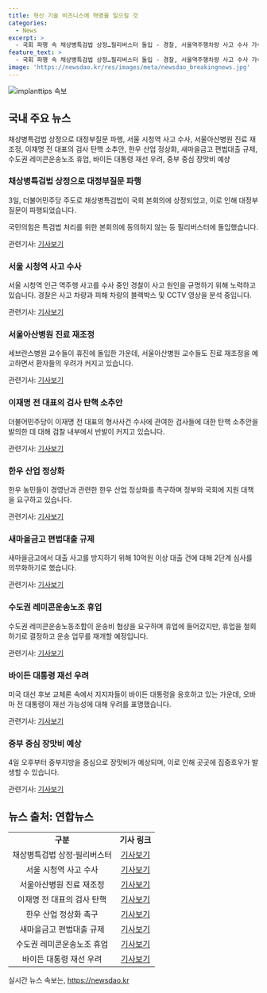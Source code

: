 ```yaml
---
title: 혁신 기술 비즈니스에 혁명을 일으킬 것
categories:
  - News
excerpt: >
  - 국회 파행 속 채상병특검법 상정…필리버스터 돌입 - 경찰, 서울역주행차량 사고 수사 가속…CCTV 영상 확보 - 서울아산병원 교수들, 진료 감소 및 재조정 예고 - 이재명 검사 탄핵 소추안에 반발 확산…법치 무너지고 야만적 사태 우려 - 한우 농민, 국회 집회로 한우 산업 정상화 촉구 - 새마을금고, 10억원 이상 대출에 2단계 심사 의무화 - 레미콘운송노조, 운송비 협상 후 휴업 철회…운송 재개 - 오바마 전 대통령, 바이든 대선 재선 가능성에 우려 표 EXP - 중부 중심 장맛비 예상…전국에 집중호우 예상
feature_text: >
  - 국회 파행 속 채상병특검법 상정…필리버스터 돌입 - 경찰, 서울역주행차량 사고 수사 가속…CCTV 영상 확보 - 서울아산병원 교수들, 진료 감소 및 재조정 예고 - 이재명 검사 탄핵 소추안에 반발 확산…법치 무너지고 야만적 사태 우려 - 한우 농민, 국회 집회로 한우 산업 정상화 촉구 - 새마을금고, 10억원 이상 대출에 2단계 심사 의무화 - 레미콘운송노조, 운송비 협상 후 휴업 철회…운송 재개 - 오바마 전 대통령, 바이든 대선 재선 가능성에 우려 표 EXP - 중부 중심 장맛비 예상…전국에 집중호우 예상
image: 'https://newsdao.kr/res/images/meta/newsdao_breakingnews.jpg'
---
```


<p><img src="https://newsdao.kr/res/images/meta/newsdao_breakingnews.jpg" alt="implanttips 속보" /></p>

<h2 data-ke-size="size26">국내 주요 뉴스</h2>

<p data-ke-size="size16">채상병특검법 상정으로 대정부질문 파행, 서울 시청역 사고 수사, 서울아산병원 진료 재조정, 이재명 전 대표의 검사 탄핵 소추안, 한우 산업 정상화, 새마을금고 편법대출 규제, 수도권 레미콘운송노조 휴업, 바이든 대통령 재선 우려, 중부 중심 장맛비 예상</p>

<h3>채상병특검법 상정으로 대정부질문 파행</h3>

<p data-ke-size="size16">3일, 더불어민주당 주도로 채상병특검법이 국회 본회의에 상정되었고, 이로 인해 대정부질문이 파행되었습니다.</p>

<p data-ke-size="size16">국민의힘은 특검법 처리를 위한 본회의에 동의하지 않는 등 필리버스터에 돌입했습니다.</p>

<p>관련기사: <a href="https://www.yna.co.kr/view/AKR20240703119200001">기사보기</a></p>

<h3>서울 시청역 사고 수사</h3>

<p data-ke-size="size16">서울 시청역 인근 역주행 사고를 수사 중인 경찰이 사고 원인을 규명하기 위해 노력하고 있습니다. 경찰은 사고 차량과 피해 차량의 블랙박스 및 CCTV 영상을 분석 중입니다.</p>

<p>관련기사: <a href="https://www.yna.co.kr/view/AKR20240703084951004">기사보기</a></p>

<h3>서울아산병원 진료 재조정</h3>

<p data-ke-size="size16">세브란스병원 교수들이 휴진에 돌입한 가운데, 서울아산병원 교수들도 진료 재조정을 예고하면서 환자들의 우려가 커지고 있습니다.</p>

<p>관련기사: <a href="https://www.yna.co.kr/view/AKR20240703125300530">기사보기</a></p>

<h3>이재명 전 대표의 검사 탄핵 소추안</h3>

<p data-ke-size="size16">더불어민주당이 이재명 전 대표의 형사사건 수사에 관여한 검사들에 대한 탄핵 소추안을 발의한 데 대해 검찰 내부에서 반발이 커지고 있습니다.</p>

<p>관련기사: <a href="https://www.yna.co.kr/view/AKR20240703094500004">기사보기</a></p>

<h3>한우 산업 정상화</h3>

<p data-ke-size="size16">한우 농민들이 경영난과 관련한 한우 산업 정상화를 촉구하며 정부와 국회에 지원 대책을 요구하고 있습니다.</p>

<p>관련기사: <a href="https://www.yna.co.kr/view/AKR20240703129000030">기사보기</a></p>

<h3>새마을금고 편법대출 규제</h3>

<p data-ke-size="size16">새마을금고에서 대출 사고를 방지하기 위해 10억원 이상 대출 건에 대해 2단계 심사를 의무화하기로 했습니다.</p>

<p>관련기사: <a href="https://www.yna.co.kr/view/AKR20240703119800530">기사보기</a></p>

<h3>수도권 레미콘운송노조 휴업</h3>

<p data-ke-size="size16">수도권 레미콘운송노동조합이 운송비 협상을 요구하며 휴업에 들어갔지만, 휴업을 철회하기로 결정하고 운송 업무를 재개할 예정입니다.</p>

<p>관련기사: <a href="https://www.yna.co.kr/view/AKR20240703135000003">기사보기</a></p>

<h3>바이든 대통령 재선 우려</h3>

<p data-ke-size="size16">미국 대선 후보 교체론 속에서 지지자들이 바이든 대통령을 옹호하고 있는 가운데, 오바마 전 대통령이 재선 가능성에 대해 우려를 표명했습니다.</p>

<p>관련기사: <a href="https://www.yna.co.kr/view/AKR20240703116300009">기사보기</a></p>

<h3>중부 중심 장맛비 예상</h3>

<p data-ke-size="size16">4일 오후부터 중부지방을 중심으로 장맛비가 예상되며, 이로 인해 곳곳에 집중호우가 발생할 수 있습니다.</p>

<p>관련기사: <a href="https://www.yna.co.kr/view/AKR20240703141600530">기사보기</a></p>

<h2 data-ke-size="size26">뉴스 출처: 연합뉴스</h2>

<table>
  <tbody>
    <tr>
      <td style="text-align: center; height: 17px;"><b>구분</b></td>
      <td style="text-align: center; height: 17px;"><b>기사 링크</b></td>
    </tr>
    <tr>
      <td style="text-align: center; height: 17px;">채상병특검법 상정·필리버스터</td>
      <td style="text-align: center; height: 17px;"><a href="https://www.yna.co.kr/view/AKR20240703119200001">기사보기</a></td>
    </tr>
    <tr>
      <td style="text-align: center; height: 17px;">서울 시청역 사고 수사</td>
      <td style="text-align: center; height: 17px;"><a href="https://www.yna.co.kr/view/AKR20240703084951004">기사보기</a></td>
    </tr>
    <tr>
      <td style="text-align: center; height: 17px;">서울아산병원 진료 재조정</td>
      <td style="text-align: center; height: 17px;"><a href="https://www.yna.co.kr/view/AKR20240703125300530">기사보기</a></td>
    </tr>
    <tr>
      <td style="text-align: center; height: 17px;">이재명 전 대표의 검사 탄핵</td>
      <td style="text-align: center; height: 17px;"><a href="https://www.yna.co.kr/view/AKR20240703094500004">기사보기</a></td>
    </tr>
    <tr>
      <td style="text-align: center; height: 17px;">한우 산업 정상화 촉구</td>
      <td style="text-align: center; height: 17px;"><a href="https://www.yna.co.kr/view/AKR20240703129000030">기사보기</a></td>
    </tr>
    <tr>
      <td style="text-align: center; height: 17px;">새마을금고 편법대출 규제</td>
      <td style="text-align: center; height: 17px;"><a href="https://www.yna.co.kr/view/AKR20240703119800530">기사보기</a></td>
    </tr>
    <tr>
      <td style="text-align: center; height: 17px;">수도권 레미콘운송노조 휴업</td>
      <td style="text-align: center; height: 17px;"><a href="https://www.yna.co.kr/view/AKR20240703135000003">기사보기</a></td>
    </tr>
    <tr>
      <td style="text-align: center; height: 17px;">바이든 대통령 재선 우려</td>
      <td style="text-align: center; height: 17px;"><a href="https://www.yna.co.kr/view/AKR20240703116300009">기사보기</a></td>
    </tr>
  </tbody>
</table>
실시간 뉴스 속보는, <a href="https://newsdao.kr" rel="dofollow">https://newsdao.kr</a>


